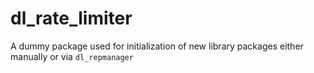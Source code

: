 # dl_rate_limiter

A dummy package used for initialization of new library packages
either manually or via `dl_repmanager`
